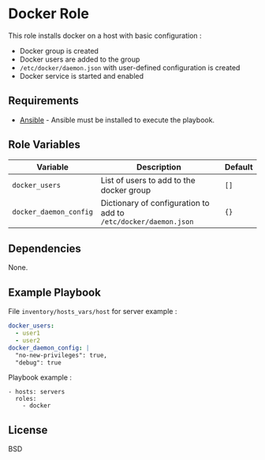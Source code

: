 Docker Role
=========

This role installs docker on a host with basic configuration : 

- Docker group is created
- Docker users are added to the group
- `/etc/docker/daemon.json` with user-defined configuration is created
- Docker service is started and enabled

Requirements
------------

- [Ansible](https://www.ansible.com/) - Ansible must be installed to execute the playbook.

Role Variables
--------------

| Variable | Description | Default |
|----------|-------------|---------|
| `docker_users` | List of users to add to the docker group | `[]` |
| `docker_daemon_config` | Dictionary of configuration to add to `/etc/docker/daemon.json` | `{}` |

Dependencies
------------

None.

Example Playbook
----------------

File `inventory/hosts_vars/host` for server example :

```yaml
docker_users:
  - user1
  - user2
docker_daemon_config: |
  "no-new-privileges": true,
  "debug": true
```

Playbook example : 
```
- hosts: servers
  roles:
    - docker
```

License
-------

BSD
